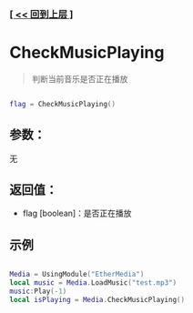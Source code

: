 ### [[ << 回到上层 ]](README.md)

# CheckMusicPlaying

> 判断当前音乐是否正在播放

```lua

flag = CheckMusicPlaying()

```

## 参数：

无

## 返回值：

+ flag [boolean]：是否正在播放

## 示例

```lua

Media = UsingModule("EtherMedia")
local music = Media.LoadMusic("test.mp3")
music:Play(-1)
local isPlaying = Media.CheckMusicPlaying()

```